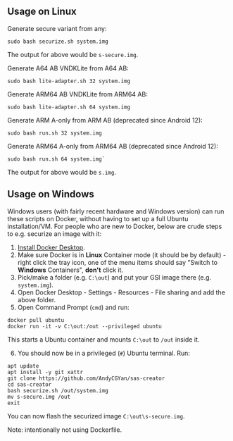 
## Usage on Linux

Generate secure variant from any:
```
sudo bash securize.sh system.img
```
The output for above would be `s-secure.img`.

Generate A64 AB VNDKLite from A64 AB:
```
sudo bash lite-adapter.sh 32 system.img
```
Generate ARM64 AB VNDKLite from ARM64 AB:
```
sudo bash lite-adapter.sh 64 system.img
```
Generate ARM A-only from ARM AB (deprecated since Android 12):
```
sudo bash run.sh 32 system.img
```
Generate ARM64 A-only from ARM64 AB (deprecated since Android 12):
```
sudo bash run.sh 64 system.img`
```
The output for above would be `s.img`.

## Usage on Windows

Windows users (with fairly recent hardware and Windows version) can run these scripts on Docker, without having to set up a full Ubuntu installation/VM. For people who are new to Docker, below are crude steps to e.g. securize an image with it:

 1. [Install Docker Desktop](https://docs.docker.com/desktop/windows/install/).
 2. Make sure Docker is in **Linux** Container mode (it should be by default) - right click the tray icon, one of the menu items should say "Switch to **Windows** Containers", **don't** click it.
 3. Pick/make a folder (e.g. `C:\out`) and put your GSI image there (e.g. `system.img`).
 4. Open Docker Desktop - Settings - Resources - File sharing and add the above folder.
 5. Open Command Prompt (`cmd`) and run:
```
docker pull ubuntu
docker run -it -v C:\out:/out --privileged ubuntu
```
This starts a Ubuntu container and mounts `C:\out` to `/out` inside it.

 6. You should now be in a privileged (`#`) Ubuntu terminal. Run:
```
apt update
apt install -y git xattr
git clone https://github.com/AndyCGYan/sas-creator
cd sas-creator
bash securize.sh /out/system.img
mv s-secure.img /out
exit
```
You can now flash the securized image `C:\out\s-secure.img`.

Note: intentionally not using Dockerfile.

